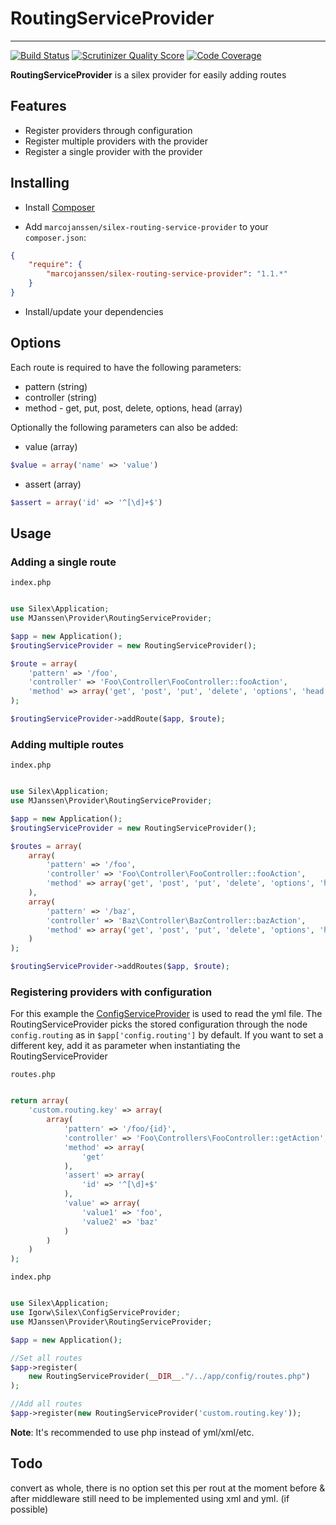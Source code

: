 # RoutingServiceProvider #

-----

[![Build Status](https://travis-ci.org/marcojanssen/silex-routing-service-provider.png?branch=master)](https://travis-ci.org/marcojanssen/silex-routing-service-provider)
[![Scrutinizer Quality Score](https://scrutinizer-ci.com/g/marcojanssen/silex-routing-service-provider/badges/quality-score.png?s=ee8a98ec16a263e96f27ccf6be68db3d434d1156)](https://scrutinizer-ci.com/g/marcojanssen/silex-routing-service-provider/)
[![Code Coverage](https://scrutinizer-ci.com/g/marcojanssen/silex-routing-service-provider/badges/coverage.png?s=c0ad7b2616ce7c0b5e472457d7ec49063f86f527)](https://scrutinizer-ci.com/g/marcojanssen/silex-routing-service-provider/)

**RoutingServiceProvider** is a silex provider for easily adding routes

## Features ##

- Register providers through configuration
- Register multiple providers with the provider
- Register a single provider with the provider

## Installing

- Install [Composer](http://getcomposer.org)

- Add `marcojanssen/silex-routing-service-provider` to your `composer.json`:

```json
{
    "require": {
        "marcojanssen/silex-routing-service-provider": "1.1.*"
    }
}
```

- Install/update your dependencies

## Options

Each route is required to have the following parameters:
* pattern (string) 
* controller (string)
* method - get, put, post, delete, options, head (array)

Optionally the following parameters can also be added:
* value (array) 
``` php
$value = array('name' => 'value')
```
* assert (array)
``` php
$assert = array('id' => '^[\d]+$')
```

## Usage

### Adding a single route

`index.php`
```php

use Silex\Application;
use MJanssen\Provider\RoutingServiceProvider;

$app = new Application();
$routingServiceProvider = new RoutingServiceProvider();

$route = array(
    'pattern' => '/foo',
    'controller' => 'Foo\Controller\FooController::fooAction',
    'method' => array('get', 'post', 'put', 'delete', 'options', 'head')
);

$routingServiceProvider->addRoute($app, $route);

```

### Adding multiple routes

`index.php`
```php

use Silex\Application;
use MJanssen\Provider\RoutingServiceProvider;

$app = new Application();
$routingServiceProvider = new RoutingServiceProvider();

$routes = array(
    array(
        'pattern' => '/foo',
        'controller' => 'Foo\Controller\FooController::fooAction',
        'method' => array('get', 'post', 'put', 'delete', 'options', 'head')
    ),
    array(
        'pattern' => '/baz',
        'controller' => 'Baz\Controller\BazController::bazAction',
        'method' => array('get', 'post', 'put', 'delete', 'options', 'head')
    )
);

$routingServiceProvider->addRoutes($app, $route);

```

### Registering providers with configuration

For this example the [ConfigServiceProvider](https://github.com/igorw/ConfigServiceProvider) is used to read the yml file. The RoutingServiceProvider picks the stored configuration through the node `config.routing` as in `$app['config.routing']` by default. If you want to set a different key, add it as parameter when instantiating the RoutingServiceProvider

`routes.php`

```php

return array(
    'custom.routing.key' => array(
        array(
            'pattern' => '/foo/{id}',
            'controller' => 'Foo\Controllers\FooController::getAction',
            'method' => array(
                'get'
            ),
            'assert' => array(
                'id' => '^[\d]+$'
            ),
            'value' => array(
                'value1' => 'foo',
                'value2' => 'baz'
            )
        )
    )
);

```

`index.php`
```php

use Silex\Application;
use Igorw\Silex\ConfigServiceProvider;
use MJanssen\Provider\RoutingServiceProvider;

$app = new Application();

//Set all routes
$app->register(
    new RoutingServiceProvider(__DIR__."/../app/config/routes.php")
);

//Add all routes
$app->register(new RoutingServiceProvider('custom.routing.key'));

```

**Note**: It's recommended to use php instead of yml/xml/etc.

## Todo

convert as whole, there is no option set this per rout at the moment
before & after middleware still need to be implemented using xml and yml. (if possible)
